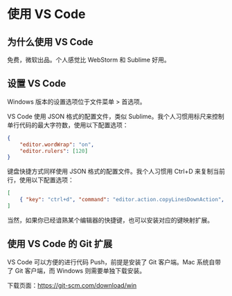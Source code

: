# 使用 VS Code

## 为什么使用 VS Code

免费，微软出品。个人感觉比 WebStorm 和 Sublime 好用。

## 设置 VS Code

Windows 版本的设置选项位于文件菜单 > 首选项。

VS Code 使用 JSON 格式的配置文件，类似 Sublime。我个人习惯用标尺来控制单行代码的最大字符数，使用以下配置选项：

```json
{
    "editor.wordWrap": "on",
    "editor.rulers": [120]
}
```

键盘快捷方式同样使用 JSON 格式的配置文件。我个人习惯用 Ctrl+D 来复制当前行，使用以下配置选项：

```json
[
    { "key": "ctrl+d", "command": "editor.action.copyLinesDownAction", "when": "editorTextFocus && !editorReadonly" }
]
```

当然，如果你已经谙熟某个编辑器的快捷键，也可以安装对应的键映射扩展。

## 使用 VS Code 的 Git 扩展

VS Code 可以方便的进行代码 Push，前提是安装了 Git 客户端。Mac 系统自带了 Git 客户端，而 Windows 则需要单独下载安装。

下载页面：https://git-scm.com/download/win